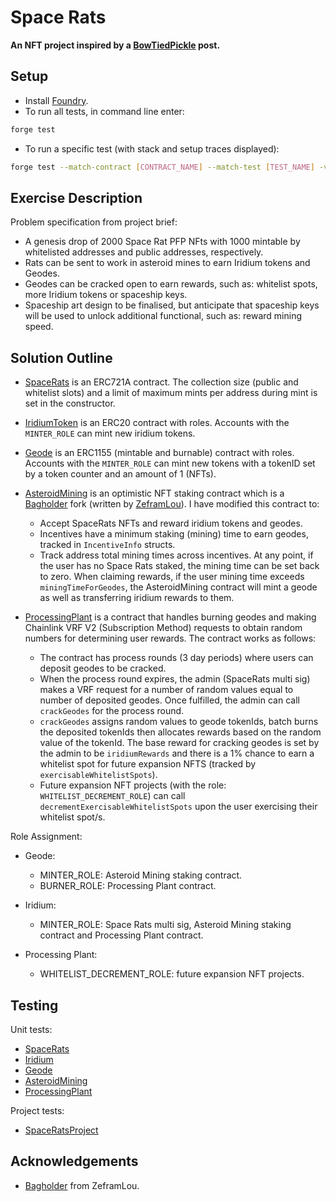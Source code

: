 # Space Rats

**An NFT project inspired by a [BowTiedPickle](https://twitter.com/BowTiedPickle/status/1586082088746639361) post.**

## Setup

- Install [Foundry](https://github.com/foundry-rs/foundry).
- To run all tests, in command line enter:

```sh
forge test
```

- To run a specific test (with stack and setup traces displayed):

```sh
forge test --match-contract [CONTRACT_NAME] --match-test [TEST_NAME] -vvvvv
```

## Exercise Description

Problem specification from project brief:

- A genesis drop of 2000 Space Rat PFP NFts with 1000 mintable by whitelisted addresses and public addresses, respectively.
- Rats can be sent to work in asteroid mines to earn Iridium tokens and Geodes.
- Geodes can be cracked open to earn rewards, such as: whitelist spots, more Iridium tokens or spaceship keys.
- Spaceship art design to be finalised, but anticipate that spaceship keys will be used to unlock additional functional, such as: reward mining speed.

## Solution Outline

- [SpaceRats](./src/SpaceRats.sol) is an ERC721A contract. The collection size (public and whitelist slots) and a limit of maximum mints per address during mint is set in the constructor.
- [IridiumToken](./src/IridiumToken.sol) is an ERC20 contract with roles. Accounts with the `MINTER_ROLE` can mint new iridium tokens.
- [Geode](./src/Geode.sol) is an ERC1155 (mintable and burnable) contract with roles. Accounts with the `MINTER_ROLE` can mint new tokens with a tokenID set by a token counter and an amount of 1 (NFTs).
- [AsteroidMining](./src/staking/AsteroidMining.sol) is an optimistic NFT staking contract which is a [Bagholder](https://github.com/ZeframLou/bagholder) fork (written by [ZeframLou](https://twitter.com/boredGenius)). I have modified this contract to:
  - Accept SpaceRats NFTs and reward iridium tokens and geodes.
  - Incentives have a minimum staking (mining) time to earn geodes, tracked in `IncentiveInfo` structs.
  - Track address total mining times across incentives. At any point, if the user has no Space Rats staked, the mining time can be set back to zero. When claiming rewards, if the user mining time exceeds `miningTimeForGeodes`, the AsteroidMining contract will mint a geode as well as transferring iridium rewards to them.
- [ProcessingPlant](./src/ProcessingPlant.sol) is a contract that handles burning geodes and making Chainlink VRF V2 (Subscription Method) requests to obtain random numbers for determining user rewards. The contract works as follows:

  - The contract has process rounds (3 day periods) where users can deposit geodes to be cracked.
  - When the process round expires, the admin (SpaceRats multi sig) makes a VRF request for a number of random values equal to number of deposited geodes. Once fulfilled, the admin can call `crackGeodes` for the process round.
  - `crackGeodes` assigns random values to geode tokenIds, batch burns the deposited tokenIds then allocates rewards based on the random value of the tokenId. The base reward for cracking geodes is set by the admin to be `iridiumRewards` and there is a 1% chance to earn a whitelist spot for future expansion NFTS (tracked by `exercisableWhitelistSpots`).
  - Future expansion NFT projects (with the role: `WHITELIST_DECREMENT_ROLE`) can call `decrementExercisableWhitelistSpots` upon the user exercising their whitelist spot/s.

Role Assignment:

- Geode:

  - MINTER_ROLE: Asteroid Mining staking contract.
  - BURNER_ROLE: Processing Plant contract.

- Iridium:

  - MINTER_ROLE: Space Rats multi sig, Asteroid Mining staking contract and Processing Plant contract.

- Processing Plant:
  - WHITELIST_DECREMENT_ROLE: future expansion NFT projects.

## Testing

Unit tests:

- [SpaceRats](./test/SpaceRats.t.sol)
- [Iridium](./test/Iridium.t.sol)
- [Geode](./test/Geode.t.sol)
- [AsteroidMining](./test/AsteroidMining.t.sol)
- [ProcessingPlant](./test/ProcessingPlant.t.sol)

Project tests:

- [SpaceRatsProject](./test/SpaceRatsProject.t.sol)

## Acknowledgements

- [Bagholder](https://github.com/ZeframLou/bagholder) from ZeframLou.
